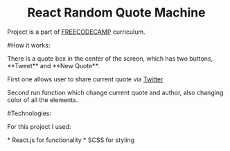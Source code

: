 # <center>React Random Quote Machine</center>
<p> Project is a part of <a href='https://freecodecamp.com'>FREECODECAMP</a> curriculum.</p>

#How it works:
<p> There is a quote box in the center of the screen, which has two buttons, **Tweet** and **New Quote**.</p>
<p> First one allows user to share current quote via <a href='twitter.com'>Twitter</a></p>
<p> Second run function which change current quote and author, also changing color of all the elements.</p>

#Technologies:
<p> For this project I used:<p>
  * React.js for functionality
  * SCSS for styling
